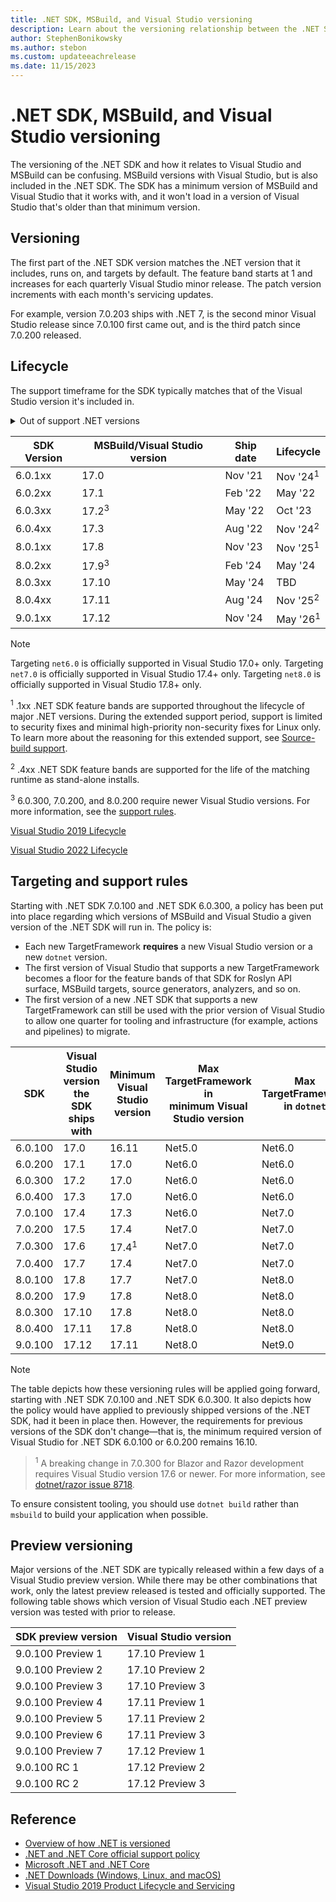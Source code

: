 ```yaml
---
title: .NET SDK, MSBuild, and Visual Studio versioning
description: Learn about the versioning relationship between the .NET SDK and MSBuild/VS.
author: StephenBonikowsky
ms.author: stebon
ms.custom: updateeachrelease
ms.date: 11/15/2023
---
```

# .NET SDK, MSBuild, and Visual Studio versioning

The versioning of the .NET SDK and how it relates to Visual Studio and MSBuild can be confusing. MSBuild versions with Visual Studio, but is also included in the .NET SDK. The SDK has a minimum version of MSBuild and Visual Studio that it works with, and it won't load in a version of Visual Studio that's older than that minimum version.

## Versioning

The first part of the .NET SDK version matches the .NET version that it includes, runs on, and targets by default. The feature band starts at 1 and increases for each quarterly Visual Studio minor release. The patch version increments with each month's servicing updates.

For example, version 7.0.203 ships with .NET 7, is the second minor Visual Studio release since 7.0.100 first came out, and is the third patch since 7.0.200 released.

## Lifecycle

The support timeframe for the SDK typically matches that of the Visual Studio version it's included in.
<details>
<summary>Out of support .NET versions</summary>
| SDK Version      | MSBuild/Visual Studio version | Ship date    | Lifecycle |
|------------------|--------------------|--------------|-----------|
| 2.1.5xx          | 15.9               | Nov '18      | Aug '21   |
| 2.1.8xx          | 16.2 (No VS)       | July '19     | Aug '21   |
| 3.1.1xx          | 16.4               | Dec '19      | Oct '21   |
| 3.1.4xx          | 16.7               | Aug '20      | Dec '22   |
| 5.0.1xx          | 16.8               | Nov '20      | Mar '21   |
| 5.0.2xx          | 16.9               | March '21    | May '22   |
| 5.0.3xx          | 16.10              | May '21      | Aug '21   |
| 5.0.4xx          | 16.11              | Aug '21      | May '22   |
| 7.0.1xx          | 17.4               | Nov '22      | May '24   |
| 7.0.2xx          | 17.5<sup>3</sup>   | Feb '23      | May '23   |
| 7.0.3xx          | 17.6               | May '23      | May '24   |
| 7.0.4xx          | 17.7               | Aug '23      | May '24   |
</details>

| SDK Version      | MSBuild/Visual Studio version | Ship date    | Lifecycle |
|------------------|--------------------|--------------|-----------|
| 6.0.1xx          | 17.0               | Nov '21      | Nov '24<sup>1</sup>   |
| 6.0.2xx          | 17.1               | Feb '22      | May '22   |
| 6.0.3xx          | 17.2<sup>3</sup>   | May '22      | Oct '23   |
| 6.0.4xx          | 17.3               | Aug '22      | Nov '24<sup>2</sup>   |
| 8.0.1xx          | 17.8               | Nov '23      | Nov '25<sup>1</sup>   |
| 8.0.2xx          | 17.9<sup>3</sup>   | Feb '24      | May '24   |
| 8.0.3xx          | 17.10              | May '24      | TBD       |
| 8.0.4xx          | 17.11              | Aug '24      | Nov '25<sup>2</sup>   |
| 9.0.1xx          | 17.12              | Nov '24      | May '26<sup>1</sup>   |

> [!NOTE]
> Targeting `net6.0` is officially supported in Visual Studio 17.0+ only.
> Targeting `net7.0` is officially supported in Visual Studio 17.4+ only.
> Targeting `net8.0` is officially supported in Visual Studio 17.8+ only.
>
> <sup>1</sup> .1xx .NET SDK feature bands are supported throughout the lifecycle of major .NET versions. During the extended support period, support is limited to security fixes and minimal high-priority non-security fixes for Linux only. To learn more about the reasoning for this extended support, see [Source-build support](https://github.com/dotnet/source-build#support).
>
> <sup>2</sup> .4xx .NET SDK feature bands are supported for the life of the matching runtime as stand-alone installs.
>
> <sup>3</sup> 6.0.300, 7.0.200, and 8.0.200 require newer Visual Studio versions. For more information, see the [support rules](#targeting-and-support-rules).
>
> [Visual Studio 2019 Lifecycle](/lifecycle/products/visual-studio-2019)
>
> [Visual Studio 2022 Lifecycle](/lifecycle/products/visual-studio-2022)

## Targeting and support rules

Starting with .NET SDK 7.0.100 and .NET SDK 6.0.300, a policy has been put into place regarding which versions of MSBuild and Visual Studio a given version of the .NET SDK will run in. The policy is:

- Each new TargetFramework **requires** a new Visual Studio version or a new `dotnet` version.
- The first version of Visual Studio that supports a new TargetFramework becomes a floor for the feature bands of that SDK for Roslyn API surface, MSBuild targets, source generators, analyzers, and so on.
- The first version of a new .NET SDK that supports a new TargetFramework can still be used with the prior version of Visual Studio to allow one quarter for tooling and infrastructure (for example, actions and pipelines) to migrate.

| SDK | Visual Studio version<br/>the SDK ships with | Minimum Visual Studio version | Max TargetFramework in<br/>minimum Visual Studio version | Max TargetFramework in `dotnet` |
|-|-|-|-|-|
| 6.0.100 | 17.0 | 16.11 | Net5.0 | Net6.0 |
| 6.0.200 | 17.1 | 17.0 | Net6.0 | Net6.0 |
| 6.0.300 | 17.2 | 17.0 | Net6.0 | Net6.0 |
| 6.0.400 | 17.3 | 17.0 | Net6.0 | Net6.0 |
| 7.0.100 | 17.4 | 17.3 | Net6.0 | Net7.0 |
| 7.0.200 | 17.5 | 17.4 | Net7.0 | Net7.0 |
| 7.0.300 | 17.6 | 17.4<sup>1</sup>  | Net7.0 | Net7.0 |
| 7.0.400 | 17.7 | 17.4 | Net7.0 | Net7.0 |
| 8.0.100 | 17.8 | 17.7 | Net7.0 | Net8.0 |
| 8.0.200 | 17.9 | 17.8 | Net8.0 | Net8.0 |
| 8.0.300 | 17.10 | 17.8 | Net8.0 | Net8.0 |
| 8.0.400 | 17.11 | 17.8 | Net8.0 | Net8.0 |
| 9.0.100 | 17.12 | 17.11 | Net8.0 | Net9.0 |

> [!NOTE]
> The table depicts how these versioning rules will be applied going forward, starting with .NET SDK 7.0.100 and .NET SDK 6.0.300. It also depicts how the policy would have applied to previously shipped versions of the .NET SDK, had it been in place then. However, the requirements for previous versions of the SDK don't change&mdash;that is, the minimum required version of Visual Studio for .NET SDK 6.0.100 or 6.0.200 remains 16.10.

> <sup>1</sup> A breaking change in 7.0.300 for Blazor and Razor development requires Visual Studio version 17.6 or newer. For more information, see [dotnet/razor issue 8718](https://github.com/dotnet/razor/issues/8718).

To ensure consistent tooling, you should use `dotnet build` rather than `msbuild` to build your application when possible.

## Preview versioning

Major versions of the .NET SDK are typically released within a few days of a Visual Studio preview version. While there may be other combinations that work, only the latest preview released is tested and officially supported. The following table shows which version of Visual Studio each .NET preview version was tested with prior to release.

| SDK preview version | Visual Studio version |
|-|-|
| 9.0.100 Preview 1 | 17.10 Preview 1 |
| 9.0.100 Preview 2 | 17.10 Preview 2 |
| 9.0.100 Preview 3 | 17.10 Preview 3 |
| 9.0.100 Preview 4 | 17.11 Preview 1 |
| 9.0.100 Preview 5 | 17.11 Preview 2 |
| 9.0.100 Preview 6 | 17.11 Preview 3 |
| 9.0.100 Preview 7 | 17.12 Preview 1 |
| 9.0.100 RC 1 | 17.12 Preview 2 |
| 9.0.100 RC 2 | 17.12 Preview 3 |

## Reference

- [Overview of how .NET is versioned](../versions/index.md)
- [.NET and .NET Core official support policy](https://dotnet.microsoft.com/platform/support/policy/dotnet-core)
- [Microsoft .NET and .NET Core](/lifecycle/products/microsoft-net-and-net-core)
- [.NET Downloads (Windows, Linux, and macOS)](https://dotnet.microsoft.com/download/dotnet)
- [Visual Studio 2019 Product Lifecycle and Servicing](/visualstudio/releases/2019/servicing-vs2019)
